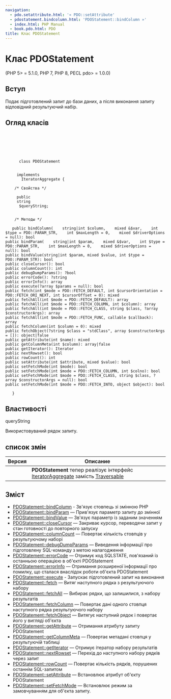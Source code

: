 ```yaml
---
navigation:
  - pdo.setattribute.html: '« PDO::setAttribute'
  - pdostatement.bindcolumn.html: 'PDOStatement::bindColumn »'
  - index.html: PHP Manual
  - book.pdo.html: PDO
title: Клас PDOStatement
---
```

# Клас PDOStatement

(PHP 5> = 5.1.0, PHP 7, PHP 8, PECL pdo> = 1.0.0)

## Вступ

Подає підготовлений запит до бази даних, а після виконання запиту відповідний результуючий набір.

## Огляд класів

```classsynopsis

     
    

    
     
      class PDOStatement
     

     implements 
       IteratorAggregate {

    /* Свойства */
    
     public
     string
      $queryString;


    /* Методы */
    
   public bindColumn(    string|int $column,    mixed &$var,    int $type = PDO::PARAM_STR,    int $maxLength = 0,    mixed $driverOptions = null): bool
public bindParam(    string|int $param,    mixed &$var,    int $type = PDO::PARAM_STR,    int $maxLength = 0,    mixed $driverOptions = null): bool
public bindValue(string|int $param, mixed $value, int $type = PDO::PARAM_STR): bool
public closeCursor(): bool
public columnCount(): int
public debugDumpParams(): ?bool
public errorCode(): ?string
public errorInfo(): array
public execute(?array $params = null): bool
public fetch(int $mode = PDO::FETCH_DEFAULT, int $cursorOrientation = PDO::FETCH_ORI_NEXT, int $cursorOffset = 0): mixed
public fetchAll(int $mode = PDO::FETCH_DEFAULT): array
public fetchAll(int $mode = PDO::FETCH_COLUMN, int $column): array
public fetchAll(int $mode = PDO::FETCH_CLASS, string $class, ?array $constructorArgs): array
public fetchAll(int $mode = PDO::FETCH_FUNC, callable $callback): array
public fetchColumn(int $column = 0): mixed
public fetchObject(?string $class = "stdClass", array $constructorArgs = []): object|false
public getAttribute(int $name): mixed
public getColumnMeta(int $column): array|false
public getIterator(): Iterator
public nextRowset(): bool
public rowCount(): int
public setAttribute(int $attribute, mixed $value): bool
public setFetchMode(int $mode): bool
public setFetchMode(int $mode = PDO::FETCH_COLUMN, int $colno): bool
public setFetchMode(int $mode = PDO::FETCH_CLASS, string $class, ?array $constructorArgs = null): bool
public setFetchMode(int $mode = PDO::FETCH_INTO, object $object): bool

   }
```

## Властивості

queryString

Використовуваний рядок запиту.

## список змін

| Версия | Описание |
| --- | --- |
|  | **PDOStatement** тепер реалізує інтерфейс [IteratorAggregate](class.iteratoraggregate.html) замість [Traversable](class.traversable.html) |

## Зміст

-   [PDOStatement::bindColumn](pdostatement.bindcolumn.html) - Зв'язує стовпець зі змінною PHP
-   [PDOStatement::bindParam](pdostatement.bindparam.html) — Прив'язує параметр запиту до змінної
-   [PDOStatement::bindValue](pdostatement.bindvalue.html) — Зв'язує параметр із заданим значенням
-   [PDOStatement::closeCursor](pdostatement.closecursor.html) — Закриває курсор, переводячи запит у стан готовності до повторного запуску
-   [PDOStatement::columnCount](pdostatement.columncount.html) — Повертає кількість стовпців у результуючому наборі
-   [PDOStatement::debugDumpParams](pdostatement.debugdumpparams.html) — Виведення інформації про підготовлену SQL-команду з метою налагодження
-   [PDOStatement::errorCode](pdostatement.errorcode.html) — Отримує код SQLSTATE, пов'язаний із останньою операцією в об'єкті PDOStatement
-   [PDOStatement::errorInfo](pdostatement.errorinfo.html) — Отримання розширеної інформації про помилку, що сталася внаслідок роботи об'єкта PDOStatement
-   [PDOStatement::execute](pdostatement.execute.html) - Запускає підготовлений запит на виконання
-   [PDOStatement::fetch](pdostatement.fetch.html) — Витяг наступного рядка з результуючого набору
-   [PDOStatement::fetchAll](pdostatement.fetchall.html) — Вибирає рядки, що залишилися, з набору результатів
-   [PDOStatement::fetchColumn](pdostatement.fetchcolumn.html) — Повертає дані одного стовпця наступного рядка результуючого набору
-   [PDOStatement::fetchObject](pdostatement.fetchobject.html) — Витягує наступний рядок і повертає його у вигляді об'єкта
-   [PDOStatement::getAttribute](pdostatement.getattribute.html) — Отримання атрибуту запиту PDOStatement
-   [PDOStatement::getColumnMeta](pdostatement.getcolumnmeta.html) — Повертає метадані стовпця у результуючій таблиці
-   [PDOStatement::getIterator](pdostatement.getiterator.html) — Отримує ітератор набору результатів
-   [PDOStatement::nextRowset](pdostatement.nextrowset.html) — Перехід до наступного набору рядків через запит
-   [PDOStatement::rowCount](pdostatement.rowcount.html) — Повертає кількість рядків, порушених останнім SQL-запитом
-   [PDOStatement::setAttribute](pdostatement.setattribute.html) — Встановлює атрибут об'єкту PDOStatement
-   [PDOStatement::setFetchMode](pdostatement.setfetchmode.html) — Встановлює режим за замовчуванням для об'єкта запиту.
